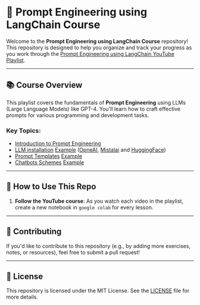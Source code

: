# 🧠 Prompt Engineering using LangChain Course

Welcome to the **Prompt Engineering using LangChain Course** repository! This repository is designed to help you organize and track your progress as you work through the [Prompt Engineering using LangChain YouTube Playlist](https://www.youtube.com/playlist?list=PLvLvlVqNQGHDNUshQJBWWCIRGgC0PN7VL&si=pAokoeFVnHOLSfte).

---

## 📚 Course Overview

This playlist covers the fundamentals of **Prompt Engineering** using LLMs (Large Language Models) like GPT-4. You'll learn how to craft effective prompts for various programming and development tasks.

### Key Topics:
- [Introduction to Prompt Engineering](https://youtu.be/A-sNuzZgY8g?si=QBeHEcvjG6q2NdqT)
- [LLM installation](https://youtu.be/YLmK_w4LSYY?si=6H-6ChblZiYlYfc5) [Example](Installation.ipynb) ([OpneAI](https://python.langchain.com/docs/integrations/chat/openai/), [Mistalai](https://python.langchain.com/docs/integrations/chat/mistralai/) and [HuggingFace](https://python.langchain.com/docs/integrations/chat/huggingface/))
- [Prompt Templates](https://youtu.be/5--xlDBfPng?si=yMAF3ABflpt7QxLl) [Example](Templates.ipynb)
- [Chatbots Schemes](https://youtu.be/eip63bomemI?si=lRwYFUtUbNV3Etg_) [Example](Chatbots_Schemes.ipynb)


---

## 📝 How to Use This Repo

1. **Follow the YouTube course**: As you watch each video in the playlist, create a new notebook in `google colab` for every lesson.

---

## 🤝 Contributing

If you'd like to contribute to this repository (e.g., by adding more exercises, notes, or resources), feel free to submit a pull request!

---

## 📜 License

This repository is licensed under the MIT License. See the [LICENSE](LICENSE) file for more details.